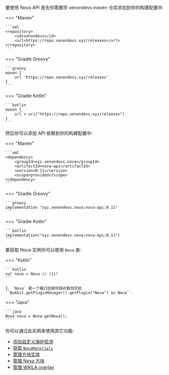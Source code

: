 要使用 Nova API 首先你需要将 xenondevs maven 仓库添加到你的构建配置中.

=== "Maven"

    ```xml
    <repository>
        <id>xenondevs</id>
        <url>https://repo.xenondevs.xyz/releases</url>
    </repository>
    ```

=== "Gradle Groovy"

    ```groovy
    maven {
        url 'https://repo.xenondevs.xyz/releases'
    }
    ```

=== "Gradle Kotlin"

    ```kotlin
    maven {
        url = uri("https://repo.xenondevs.xyz/releases")
    }
    ```

然后你可以添加 API 依赖到你的构建配置中:

=== "Maven"

    ```xml
    <dependency>
        <groupId>xyz.xenondevs.nova</groupId>
        <artifactId>nova-api</artifactId>
        <version>0.11</version>
        <scope>provided</scope>
    </dependency>
    ```

=== "Gradle Groovy"

    ```groovy
    implementation "xyz.xenondevs.nova:nova-api:0.11"
    ```

=== "Gradle Kotlin"

    ```kotlin
    implementation("xyz.xenondevs.nova:nova-api:0.11")
    ```

要获取 Nova 实例你可以使用 `Nova` 类:

=== "Kotlin"

    ```kotlin
    val nova = Nova // (1)!
    ```

    1. `Nova` 是一个接口但是伴随对象则交给 ``Bukkit.getPluginManager().getPlugin("Nova") as Nova``.

=== "Java"

    ```java
    Nova nova = Nova.getNova();
    ```

你可以通过此实例来使用其它功能:

- [添加自定义保护检测](./protection/protectionintegration.md)
- [获取 ``NovaMaterials``](./material/index.md)
- [管理方块实体](./tileentity/tileentitymanager.md)
- [管理 Nova 方块](./blocks/blockmanager.md)
- [管理 WAILA overlay](./player/wailamanager.md)